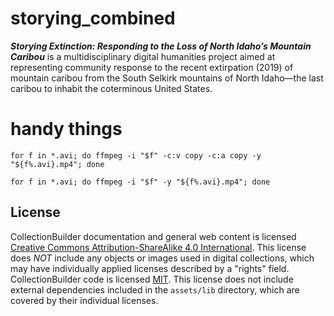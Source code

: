 # storying_combined 

***Storying Extinction: Responding to the Loss of North Idaho’s Mountain Caribou*** is a multidisciplinary digital humanities project aimed at representing community response to the recent extirpation (2019) of mountain caribou from the South Selkirk mountains of North Idaho—the last caribou to inhabit the coterminous United States.

# handy things

`for f in *.avi; do ffmpeg -i "$f" -c:v copy -c:a copy -y "${f%.avi}.mp4"; done`

`for f in *.avi; do ffmpeg -i "$f" -y "${f%.avi}.mp4"; done`

## License

CollectionBuilder documentation and general web content is licensed [Creative Commons Attribution-ShareAlike 4.0 International](http://creativecommons.org/licenses/by-sa/4.0/). 
This license does *NOT* include any objects or images used in digital collections, which may have individually applied licenses described by a "rights" field.
CollectionBuilder code is licensed [MIT](https://github.com/CollectionBuilder/collectionbuilder-sa/blob/master/LICENSE). 
This license does not include external dependencies included in the `assets/lib` directory, which are covered by their individual licenses.
